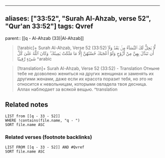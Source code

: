
---
aliases: ["33:52", "Surah Al-Ahzab, verse 52", "Qur'an 33:52"]
tags: Qvref
---

parent:: [[q - Al-Ahzab (33)|Al-Ahzab]]

> [!arabic]+ Surah Al-Ahzab, Verse 52 (33:52)
> <span class="quran-arabic">لَّا يَحِلُّ لَكَ ٱلنِّسَآءُ مِنۢ بَعْدُ وَلَآ أَن تَبَدَّلَ بِهِنَّ مِنْ أَزْوَٰجٍ وَلَوْ أَعْجَبَكَ حُسْنُهُنَّ إِلَّا مَا مَلَكَتْ يَمِينُكَ ۗ وَكَانَ ٱللَّهُ عَلَىٰ كُلِّ شَىْءٍ رَّقِيبًا</span>
^arabic

> [!translation]+ Surah Al-Ahzab, Verse 52 (33:52) - Translation
> Отныне тебе не дозволено жениться на других женщинах и заменять их другими женами, даже если их красота поразит тебя, но это не относится к невольницам, которыми овладела твоя десница. Аллах наблюдает за всякой вещью.
^translation



## Related notes
```dataview
LIST from [[q - 33 - 52]]
WHERE !contains(file.name, "q - ")
SORT file.name ASC
```

### Related verses (footnote backlinks)
```dataview
LIST FROM [[q - 33 - 52]] AND #Qvref
SORT file.name ASC
```

